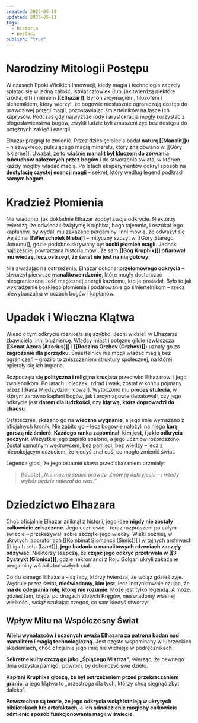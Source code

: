 ```yaml
---
created: 2025-05-10
updated: 2025-05-11
tags:
  - historia
  - postaci
publish: "true"
---
```

# **Narodziny Mitologii Postępu**
W czasach Epoki Wielkich Innowacji, kiedy magia i technologia zaczęły splatać się w jedną całość, istniał człowiek (lub, jak twierdzą niektóre źródła, elf) imieniem **[[Elhazar]]**. Był on arcymagiem, filozofem i alchemikiem, który wierzył, że bogowie niesłusznie ograniczają dostęp do prawdziwej potęgi magii, pozostawiając śmiertelników na łasce ich kaprysów. Podczas gdy najwyższe rody i arystokracja mogły korzystać z błogosławieństwa bogów, zwykli ludzie byli zmuszeni żyć bez dostępu do potężnych zaklęć i energii.

Elhazar pragnął to zmienić. Przez dziesięciolecia badał **naturę [[Manalit]]u** – niezwykłego, pulsującego magią minerału, który znajdowano w [[Góry Iskierne]]. Uważał, że to właśnie **manalit był kluczem do zerwania łańcuchów nałożonych przez bogów** i do stworzenia świata, w którym każdy mógłby władać magią. Po latach eksperymentów odkrył sposób na **destylację czystej esencji magii** – sekret, który według legend podkradł **samym bogom**.
# **Kradzież Płomienia**
Nie wiadomo, jak dokładnie Elhazar zdobył swoje odkrycie. Niektórzy twierdzą, że odwiedził świątynię Kruphixa, boga tajemnic, i oszukał jego kapłanów, by wydali mu zakazane pergaminy. Inni mówią, że odważył się wejść na **[[Wierzchołek Nieba]]** – mityczny szczyt w [[Góry Starego Jotuunu]], gdzie podobno skrywany był **boski płomień magii**. Jednak najczęściej powtarzana historia mówi, że sam **[[Bóg Kruphix]]] ofiarował mu wiedzę, lecz ostrzegł, że świat nie jest na nią gotowy**.

Nie zważając na ostrzeżenia, Elhazar dokonał **przełomowego odkrycia** – stworzył pierwsze **manalitowe rdzenie**, które mogły dostarczać nieograniczoną ilość magicznej energii każdemu, kto je posiadał. Było to jak wykradzenie boskiego płomienia i podarowanie go śmiertelnikom – rzecz niewybaczalna w oczach bogów i kapłanów.
# **Upadek i Wieczna Klątwa**
Wieść o tym odkryciu rozniosła się szybko. Jedni widzieli w Elhazarze zbawiciela, inni bluźniercę. Władcy miast i potężne gildie (zwłaszcza **[[Senat Azora (Azorius)]]** i **[[Rodzina Orzhov (Orzhov)]]**) uznały go za **zagrożenie dla porządku**. Śmiertelnicy nie mogli władać magią bez ograniczeń – groziło to zniszczeniem struktury społecznej, na której opierały się ich imperia.

Rozpoczęła się **polityczna i religijna krucjata** przeciwko Elhazarowi i jego zwolennikom. Po latach ucieczek, zdrad i walk, został w końcu pojmany przez [[Rada Międzydzielnicowa]]. Wytoczono mu **proces stulecia**, w którym zarówno kapłani bogów, jak i arcymagowie debatowali, czy jego odkrycie jest **darem dla ludzkości**, czy **klątwą, która doprowadzi do chaosu**.

Ostatecznie, skazano go na **wieczne wygnanie**, a jego imię wymazano z oficjalnych kronik. Nie zabito go – lecz bogowie nałożyli na niego **karę gorszą niż śmierć**. **Każdego ranka zapominał, kim jest, i jakie odkrycia poczynił**. Wszystkie jego zapiski spalono, a jego uczniów rozproszono. Został samotnym wędrowcem, bez pamięci, bez wiedzy – lecz z niepokojącym uczuciem, że kiedyś znał coś, co mogło zmienić świat.

Legenda głosi, że jego ostatnie słowa przed skazaniem brzmiały:

> [!quote] _„Nie można spalić prawdy. Znów ją odkryjecie – i wtedy wybór będzie należał do was.”_

# **Dziedzictwo Elhazara**
Choć oficjalnie Elhazar zniknął z historii, jego idee **nigdy nie zostały całkowicie zniszczone**. Jego uczniowie – teraz rozproszeni po całym świecie – przekazywali sobie szczątki jego wiedzy. Wieki później, w ukrytych laboratoriach [[Kombinat Biomancji (Simic)]] i w tajnych archiwach [[Liga Izzetu (Izzet)]], **jego badania o manalitowych rdzeniach zaczęły odżywać**. Niektórzy szepczą, że **część jego odkryć przetrwała w [[3 Dystrykt (Glonica)]]**, gdzie nekromanci z Roju Golgari ukryli zakazane pergaminy wśród zbutwiałych ciał.

Co do samego Elhazara – są tacy, którzy twierdzą, że wciąż gdzieś żyje. Wędruje przez świat, **nieświadomy, kim jest**, lecz instynktownie czując, że **ma do odegrania rolę, której nie rozumie**. Może jest tylko legendą. A może, gdzieś tam, błądzi po drogach Złotych Kręgów, nieświadomy własnej wielkości, wciąż szukając czegoś, co sam kiedyś stworzył.
## **Wpływ Mitu na Współczesny Świat**
**Wielu wynalazców i uczonych uważa Elhazara za patrona badań nad manalitem i magią technologiczną.** Jest często wspominany w lubrzeckich akademiach, choć oficjalnie jego imię nie widnieje w podręcznikach.

**Sekretne kulty czczą go jako „Śpiącego Mistrza”**, wierząc, że pewnego dnia odzyska pamięć i powróci, by dokończyć swe dzieło.

**Kapłani Kruphixa głoszą, że był ostrzeżeniem przed przekraczaniem granic**, a jego klątwa to „przestroga dla tych, którzy chcą sięgnąć zbyt daleko”.

**Powszechne są teorie, że jego odkrycia wciąż istnieją w ukrytych bibliotekach lub artefaktach**, a **ich odnalezienie mogłoby całkowicie odmienić sposób funkcjonowania magii w świecie**.